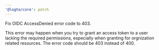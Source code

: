 ```yaml
---
'@logto/core': patch
---
```


Fix OIDC AccessDenied error code to 403.

This error may happen when you try to grant an access token to a user lacking the required permissions, especially when granting for orgnization related resources. The error code should be 403 instead of 400.
